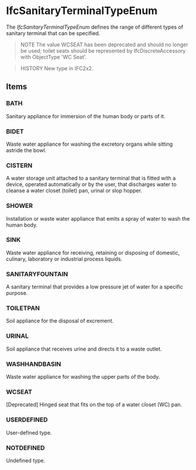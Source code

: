 # IfcSanitaryTerminalTypeEnum

The _IfcSanitaryTerminalTypeEnum_ defines the range of different types of sanitary terminal that can be specified.
<!-- end of short definition -->

> NOTE The value WCSEAT has been deprecated and should no longer be used; toilet seats should be represented by IfcDiscreteAccessory with ObjectType 'WC Seat'.

> HISTORY New type in IFC2x2.

## Items

### BATH
Sanitary appliance for immersion of the human body or parts of it.

### BIDET
Waste water appliance for washing the excretory organs while sitting astride the bowl.

### CISTERN
A water storage unit attached to a sanitary terminal that is fitted with a device, operated automatically or by the user, that discharges water to cleanse a water closet (toilet) pan, urinal or slop hopper.

### SHOWER
Installation or waste water appliance that emits a spray of water to wash the human body.

### SINK
Waste water appliance for receiving, retaining or disposing of domestic, culinary, laboratory or industrial process liquids.

### SANITARYFOUNTAIN
A sanitary terminal that provides a low pressure jet of water for a specific purpose.

### TOILETPAN
Soil appliance for the disposal of excrement.

### URINAL
Soil appliance that receives urine and directs it to a waste outlet.

### WASHHANDBASIN
Waste water appliance for washing the upper parts of the body.

### WCSEAT
[Deprecated] Hinged seat that fits on the top of a water closet (WC) pan.

### USERDEFINED
User-defined type.

### NOTDEFINED
Undefined type.
